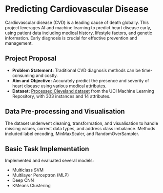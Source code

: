 # Predicting Cardiovascular Disease
Cardiovascular disease (CVD) is a leading cause of death globally. This project leverages AI and machine learning to predict heart disease early, using patient data including medical history, lifestyle factors, and genetic information. Early diagnosis is crucial for effective prevention and management.

## Project Proposal
* **Problem Statement:** Traditional CVD diagnosis methods can be time-consuming and costly.
* **Aim and Objective:** Accurately predict the presence and severity of heart disease using various medical attributes.
* **Dataset:** [Processed Cleveland dataset](https://archive.ics.uci.edu/dataset/45/heart+disease) from the UCI Machine Learning Repository, with 303 instances and 14 attributes.

## Data Pre-processing and Visualisation
The dataset underwent cleaning, transformation, and visualisation to handle missing values, correct data types, and address class imbalance. Methods included label encoding, MinMaxScaler, and RandomOverSampler.

## Basic Task Implementation
Implemented and evaluated several models:
* Multiclass SVM
* Multilayer Perceptron (MLP)
* Deep CNN
* KMeans Clustering


